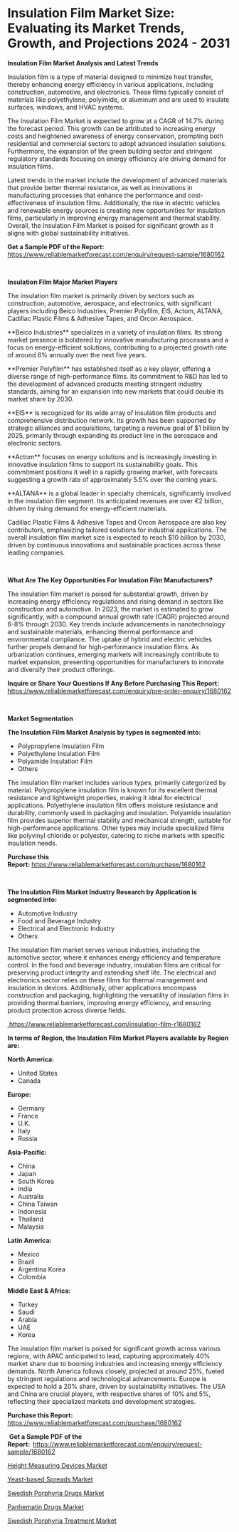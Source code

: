 <p><h1>Insulation Film Market Size: Evaluating its Market Trends, Growth, and Projections 2024 - 2031</h1></p><p><strong>Insulation Film Market Analysis and Latest Trends</strong></p>
<p><p>Insulation film is a type of material designed to minimize heat transfer, thereby enhancing energy efficiency in various applications, including construction, automotive, and electronics. These films typically consist of materials like polyethylene, polyimide, or aluminum and are used to insulate surfaces, windows, and HVAC systems.</p><p>The Insulation Film Market is expected to grow at a CAGR of 14.7% during the forecast period. This growth can be attributed to increasing energy costs and heightened awareness of energy conservation, prompting both residential and commercial sectors to adopt advanced insulation solutions. Furthermore, the expansion of the green building sector and stringent regulatory standards focusing on energy efficiency are driving demand for insulation films.</p><p>Latest trends in the market include the development of advanced materials that provide better thermal resistance, as well as innovations in manufacturing processes that enhance the performance and cost-effectiveness of insulation films. Additionally, the rise in electric vehicles and renewable energy sources is creating new opportunities for insulation films, particularly in improving energy management and thermal stability. Overall, the Insulation Film Market is poised for significant growth as it aligns with global sustainability initiatives.</p></p>
<p><strong>Get a Sample PDF of the Report:&nbsp;</strong> <a href="https://www.reliablemarketforecast.com/enquiry/request-sample/1680162?utm_campaign=1435&utm_medium=2&utm_source=Github&utm_content=ia&utm_term=14102024&utm_id=insulation-film">https://www.reliablemarketforecast.com/enquiry/request-sample/1680162</a></p>
<p>&nbsp;</p>
<p><strong>Insulation Film Major Market Players</strong></p>
<p><p>The insulation film market is primarily driven by sectors such as construction, automotive, aerospace, and electronics, with significant players including Beico Industries, Premier Polyfilm, EIS, Actom, ALTANA, Cadillac Plastic Films & Adhesive Tapes, and Orcon Aerospace. </p><p>**Beico Industries** specializes in a variety of insulation films. Its strong market presence is bolstered by innovative manufacturing processes and a focus on energy-efficient solutions, contributing to a projected growth rate of around 6% annually over the next five years. </p><p>**Premier Polyfilm** has established itself as a key player, offering a diverse range of high-performance films. Its commitment to R&D has led to the development of advanced products meeting stringent industry standards, aiming for an expansion into new markets that could double its market share by 2030.</p><p>**EIS** is recognized for its wide array of insulation film products and comprehensive distribution network. Its growth has been supported by strategic alliances and acquisitions, targeting a revenue goal of $1 billion by 2025, primarily through expanding its product line in the aerospace and electronic sectors.</p><p>**Actom** focuses on energy solutions and is increasingly investing in innovative insulation films to support its sustainability goals. This commitment positions it well in a rapidly growing market, with forecasts suggesting a growth rate of approximately 5.5% over the coming years.</p><p>**ALTANA** is a global leader in specialty chemicals, significantly involved in the insulation film segment. Its anticipated revenues are over €2 billion, driven by rising demand for energy-efficient materials.</p><p>Cadillac Plastic Films & Adhesive Tapes and Orcon Aerospace are also key contributors, emphasizing tailored solutions for industrial applications. The overall insulation film market size is expected to reach $10 billion by 2030, driven by continuous innovations and sustainable practices across these leading companies.</p></p>
<p>&nbsp;</p>
<p><strong>What Are The Key Opportunities For Insulation Film Manufacturers?</strong></p>
<p><p>The insulation film market is poised for substantial growth, driven by increasing energy efficiency regulations and rising demand in sectors like construction and automotive. In 2023, the market is estimated to grow significantly, with a compound annual growth rate (CAGR) projected around 6-8% through 2030. Key trends include advancements in nanotechnology and sustainable materials, enhancing thermal performance and environmental compliance. The uptake of hybrid and electric vehicles further propels demand for high-performance insulation films. As urbanization continues, emerging markets will increasingly contribute to market expansion, presenting opportunities for manufacturers to innovate and diversify their product offerings.</p></p>
<p><strong>Inquire or Share Your Questions If Any Before Purchasing This Report:</strong> <a href="https://www.reliablemarketforecast.com/enquiry/pre-order-enquiry/1680162?utm_campaign=1435&utm_medium=2&utm_source=Github&utm_content=ia&utm_term=14102024&utm_id=insulation-film">https://www.reliablemarketforecast.com/enquiry/pre-order-enquiry/1680162</a></p>
<p>&nbsp;</p>
<p><strong>Market Segmentation</strong></p>
<p><strong>The Insulation Film Market Analysis by types is segmented into:</strong></p>
<p><ul><li>Polypropylene Insulation Film</li><li>Polyethylene Insulation Film</li><li>Polyamide Insulation Film</li><li>Others</li></ul></p>
<p><p>The insulation film market includes various types, primarily categorized by material. Polypropylene insulation film is known for its excellent thermal resistance and lightweight properties, making it ideal for electrical applications. Polyethylene insulation film offers moisture resistance and durability, commonly used in packaging and insulation. Polyamide insulation film provides superior thermal stability and mechanical strength, suitable for high-performance applications. Other types may include specialized films like polyvinyl chloride or polyester, catering to niche markets with specific insulation needs.</p></p>
<p><strong>Purchase this Report:&nbsp;</strong><a href="https://www.reliablemarketforecast.com/purchase/1680162?utm_campaign=1435&utm_medium=2&utm_source=Github&utm_content=ia&utm_term=14102024&utm_id=insulation-film">https://www.reliablemarketforecast.com/purchase/1680162</a></p>
<p>&nbsp;</p>
<p><strong>The Insulation Film Market Industry Research by Application is segmented into:</strong></p>
<p><ul><li>Automotive Industry</li><li>Food and Beverage Industry</li><li>Electrical and Electronic Industry</li><li>Others</li></ul></p>
<p><p>The insulation film market serves various industries, including the automotive sector, where it enhances energy efficiency and temperature control. In the food and beverage industry, insulation films are critical for preserving product integrity and extending shelf life. The electrical and electronics sector relies on these films for thermal management and insulation in devices. Additionally, other applications encompass construction and packaging, highlighting the versatility of insulation films in providing thermal barriers, improving energy efficiency, and ensuring product protection across diverse fields.</p></p>
<p><a href="https://www.reliablemarketforecast.com/insulation-film-r1680162?utm_campaign=1435&utm_medium=2&utm_source=Github&utm_content=ia&utm_term=14102024&utm_id=insulation-film">&nbsp;https://www.reliablemarketforecast.com/insulation-film-r1680162</a></p>
<p><strong>In terms of Region, the Insulation Film Market Players available by Region are:</strong></p>
<p>
    <p> <strong> North America: </strong>
        <ul>
            <li>United States</li>
            <li>Canada</li>
        </ul>
        </p> 
    <p> <strong> Europe: </strong>
        <ul>
            <li>Germany</li>
            <li>France</li>
            <li>U.K.</li>
            <li>Italy</li>
            <li>Russia</li>
        </ul>
        </p> 
    <p> <strong> Asia-Pacific: </strong>
        <ul>
            <li>China</li>
            <li>Japan</li>
            <li>South Korea</li>
            <li>India</li>
            <li>Australia</li>
            <li>China Taiwan</li>
            <li>Indonesia</li>
            <li>Thailand</li>
            <li>Malaysia</li>
        </ul>
        </p> 
    <p> <strong> Latin America: </strong>
        <ul>
            <li>Mexico</li>
            <li>Brazil</li>
            <li>Argentina Korea</li>
            <li>Colombia</li>
        </ul>
        </p> 
    <p> <strong> Middle East & Africa: </strong>
        <ul>
            <li>Turkey</li>
            <li>Saudi</li>
            <li>Arabia</li>
            <li>UAE</li>
            <li>Korea</li>
        </ul>
    </p>
    </p>
<p><p>The insulation film market is poised for significant growth across various regions, with APAC anticipated to lead, capturing approximately 40% market share due to booming industries and increasing energy efficiency demands. North America follows closely, projected at around 25%, fueled by stringent regulations and technological advancements. Europe is expected to hold a 20% share, driven by sustainability initiatives. The USA and China are crucial players, with respective shares of 10% and 5%, reflecting their specialized markets and development strategies.</p></p>
<p><strong>Purchase this Report: </strong><a href="https://www.reliablemarketforecast.com/purchase/1680162?utm_campaign=1435&utm_medium=2&utm_source=Github&utm_content=ia&utm_term=14102024&utm_id=insulation-film">https://www.reliablemarketforecast.com/purchase/1680162</a></p>
<p>&nbsp;<strong>Get a Sample PDF of the Report:&nbsp;&nbsp;</strong><a href="https://www.reliablemarketforecast.com/enquiry/request-sample/1680162?utm_campaign=1435&utm_medium=2&utm_source=Github&utm_content=ia&utm_term=14102024&utm_id=insulation-film">https://www.reliablemarketforecast.com/enquiry/request-sample/1680162</a></p>
<p><strong></strong></p>
<p><p><a href="https://github.com/alea79alre/Market-Research-Report-List-1/blob/main/height-measuring-devices-market.md?utm_campaign=1435&utm_medium=2&utm_source=Github&utm_content=ia&utm_term=14102024&utm_id=insulation-film">Height Measuring Devices Market</a></p><p><a href="https://github.com/delena1hcpbatel/Market-Research-Report-List-1/blob/main/yeast-based-spreads-market.md?utm_campaign=1435&utm_medium=2&utm_source=Github&utm_content=ia&utm_term=14102024&utm_id=insulation-film">Yeast-based Spreads Market</a></p><p><a href="https://www.linkedin.com/pulse/swedish-porphyria-drugs-market-growth-segmentation-regional-gb8lc?trk=public_post_embed_feed-article-content&utm_campaign=1435&utm_medium=2&utm_source=Github&utm_content=ia&utm_term=14102024&utm_id=insulation-film">Swedish Porphyria Drugs Market</a></p><p><a href="https://www.linkedin.com/pulse/panhematin-drugs-market-global-share-ranking-overall-ruzyc?trk=public_post_embed_feed-article-content&utm_campaign=1435&utm_medium=2&utm_source=Github&utm_content=ia&utm_term=14102024&utm_id=insulation-film">Panhematin Drugs Market</a></p><p><a href="https://www.linkedin.com/pulse/swedish-porphyria-treatment-market-transformation-comparative-mw2xc?trk=public_post_embed_feed-article-content&utm_campaign=1435&utm_medium=2&utm_source=Github&utm_content=ia&utm_term=14102024&utm_id=insulation-film">Swedish Porphyria Treatment Market</a></p></p>
